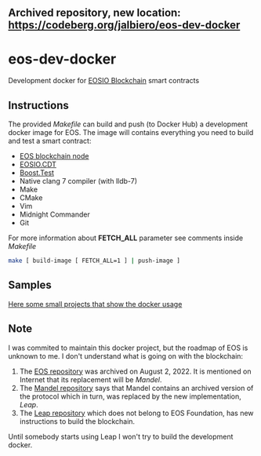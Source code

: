Archived repository, new location: https://codeberg.org/jalbiero/eos-dev-docker
---

# eos-dev-docker
Development docker for [EOSIO Blockchain](https://github.com/EOSIO) smart contracts

## Instructions
The provided *Makefile* can build and push (to Docker Hub) a development docker
image for EOS. The image will contains everything you need to build and test
a smart contract:

- [EOS blockchain node](https://github.com/EOSIO/eos)
- [EOSIO.CDT](https://github.com/EOSIO/eosio.cdt)
- [Boost.Test](https://www.boost.org/doc/libs/1_71_0/libs/test/doc/html/index.html)
- Native clang 7 compiler (with lldb-7)
- Make
- CMake
- Vim
- Midnight Commander
- Git

For more information about **FETCH_ALL** parameter see comments inside *Makefile*

```bash
make [ build-image [ FETCH_ALL=1 ] | push-image ]

```

## Samples
[Here some small projects that show the docker usage](./samples/README.md)

## Note

I was commited to maintain this docker project, but the roadmap of EOS is unknown to me. I don't understand what is going on with the blockchain:

1. The [EOS repository](https://github.com/EOSIO/eos) was archived on August 2, 2022. It is mentioned on Internet that its replacement will be *Mandel*.
2. The [Mandel repository](https://github.com/eosnetworkfoundation/mandel) says that Mandel contains an archived version of the protocol which in turn, was replaced by the new implementation, *Leap*.
3. The [Leap repository](https://github.com/AntelopeIO/leap) which does not belong to EOS Foundation, has new instructions to build the blockchain. 

Until somebody starts using Leap I won't try to build the development docker.
